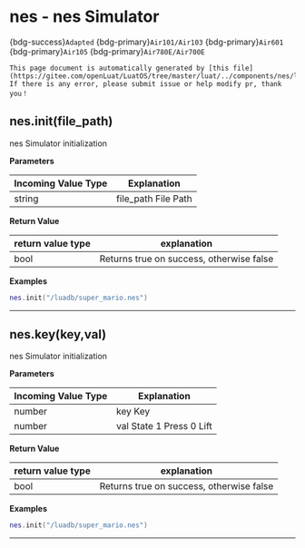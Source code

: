# nes - nes Simulator

{bdg-success}`Adapted` {bdg-primary}`Air101/Air103` {bdg-primary}`Air601` {bdg-primary}`Air105` {bdg-primary}`Air780E/Air700E`

```{note}
This page document is automatically generated by [this file](https://gitee.com/openLuat/LuatOS/tree/master/luat/../components/nes/luat_lib_nes.c). If there is any error, please submit issue or help modify pr, thank you！
```


## nes.init(file_path)



nes Simulator initialization

**Parameters**

|Incoming Value Type | Explanation|
|-|-|
|string|file_path File Path|

**Return Value**

|return value type | explanation|
|-|-|
|bool|Returns true on success, otherwise false|

**Examples**

```lua
nes.init("/luadb/super_mario.nes")

```

---

## nes.key(key,val)



nes Simulator initialization

**Parameters**

|Incoming Value Type | Explanation|
|-|-|
|number|key Key|
|number|val State 1 Press 0 Lift|

**Return Value**

|return value type | explanation|
|-|-|
|bool|Returns true on success, otherwise false|

**Examples**

```lua
nes.init("/luadb/super_mario.nes")

```

---

